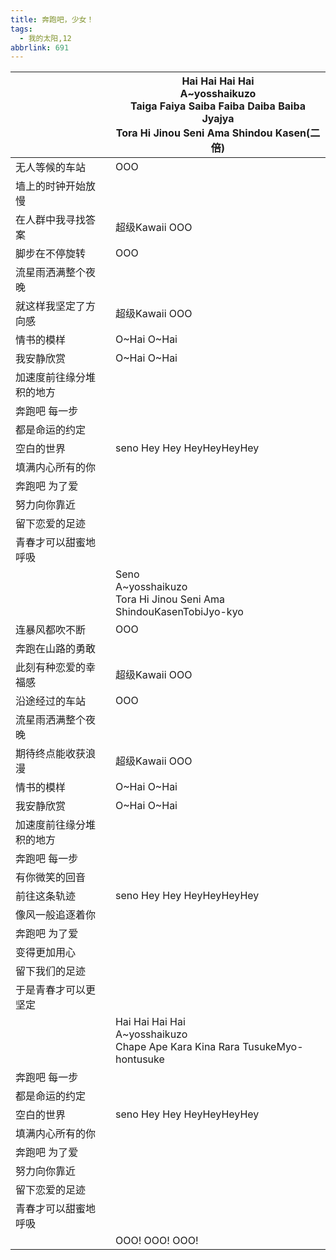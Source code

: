 ```yaml
---
title: 奔跑吧，少女！
tags:
  - 我的太阳,12
abbrlink: 691
---
```

|      |Hai Hai Hai Hai<br>A~yosshaikuzo<br>Taiga Faiya Saiba Faiba Daiba Baiba Jyajya<br>Tora Hi Jinou Seni Ama Shindou Kasen(二倍)|
|--|--|
|无人等候的车站|OOO|
|墙上的时钟开始放慢|      |
|在人群中我寻找答案|超级Kawaii OOO|
|脚步在不停旋转|OOO|
|流星雨洒满整个夜晚|      |
|就这样我坚定了方向感|超级Kawaii OOO|
|情书的模样|O~Hai O~Hai|
|我安静欣赏|O~Hai O~Hai|
|加速度前往缘分堆积的地方|      |
|奔跑吧 每一步|      |
|都是命运的约定|      |
|空白的世界|seno Hey Hey HeyHeyHeyHey|
|填满内心所有的你|      |
|奔跑吧 为了爱|      |
|努力向你靠近|      |
|留下恋爱的足迹|      |
|青春才可以甜蜜地呼吸|      |
|      |Seno<br>A~yosshaikuzo<br>Tora Hi Jinou Seni Ama ShindouKasenTobiJyo-kyo|
|连暴风都吹不断|OOO|
|奔跑在山路的勇敢|      |
|此刻有种恋爱的幸福感|超级Kawaii OOO|
|沿途经过的车站|OOO|
|流星雨洒满整个夜晚|      |
|期待终点能收获浪漫|超级Kawaii OOO|
|情书的模样|O~Hai O~Hai|
|我安静欣赏|O~Hai O~Hai|
|加速度前往缘分堆积的地方|      |
|奔跑吧 每一步|      |
|有你微笑的回音|      |
|前往这条轨迹|seno Hey Hey HeyHeyHeyHey|
|像风一般追逐着你|      |
|奔跑吧 为了爱|      |
|变得更加用心|      |
|留下我们的足迹|      |
|于是青春才可以更坚定|      |
|      |Hai Hai Hai Hai<br>A~yosshaikuzo<br>Chape Ape Kara Kina Rara TusukeMyo-hontusuke|
|奔跑吧 每一步|      |
|都是命运的约定|      |
|空白的世界|seno Hey Hey HeyHeyHeyHey|
|填满内心所有的你|      |
|奔跑吧 为了爱|      |
|努力向你靠近|      |
|留下恋爱的足迹|      |
|青春才可以甜蜜地呼吸|      |
|      |OOO! OOO! OOO!|
